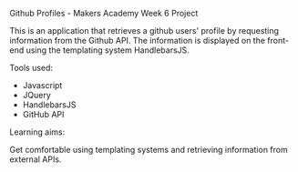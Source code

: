 Github Profiles - Makers Academy Week 6 Project

This is an application that retrieves a github users' profile by requesting information from the Github API. The information is displayed on the front-end using the templating system HandlebarsJS.

Tools used:

* Javascript
* JQuery
* HandlebarsJS
* GitHub API

Learning aims:

Get comfortable using templating systems and retrieving information from external APIs.
